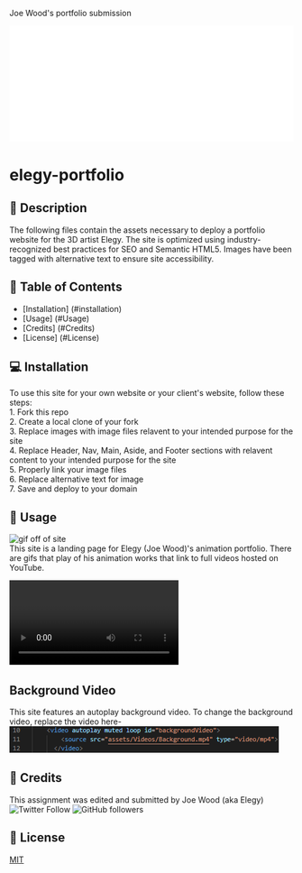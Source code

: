 Joe Wood's portfolio submission

![Elegy Logo](assets/images/logo.png)

# elegy-portfolio

## :newspaper: Description 
The following files contain the assets necessary to deploy a portfolio website for the 3D artist Elegy. The site is optimized using industry-recognized best practices for SEO and Semantic HTML5. Images have been tagged with alternative text to ensure site accessibility. 

## :bookmark_tabs: Table of Contents 

* [Installation] (#installation)
* [Usage] (#Usage)
* [Credits] (#Credits)
* [License] (#License)

## :computer: Installation 

To use this site for your own website or your client's website, follow these steps: <br>
    1. Fork this repo <br>
    2. Create a local clone of your fork <br>
    3. Replace images with image files relavent to your intended purpose for the site <br>
    4. Replace Header, Nav, Main, Aside, and Footer sections with relavent content to your intended purpose for the site <br>
    5. Properly link your image files <br>
    6. Replace alternative text for image<br>
    7. Save and deploy to your domain<br>

## :floppy_disk: Usage
![gif off of site](assets/images/screenshot-2.png) <br>
This site is a landing page for Elegy (Joe Wood)'s animation portfolio. There are gifs that play of his animation works that link to full videos hosted on YouTube.

![background](assets/images/dead-2-u-gif.mp4)
## Background Video
This site features an autoplay background video. To change the background video, replace the video here-
![screenshot-1](assets/images/screenshot-1.png)



## :card_index: Credits 

This assignment was edited and submitted by Joe Wood (aka Elegy) <br>
<img alt="Twitter Follow" src="https://img.shields.io/twitter/follow/xx_elegy_xx_?label=Elegy&style=social">
<img alt="GitHub followers" src="https://img.shields.io/github/followers/xxelegyxx?label=Follow&style=social">

## :ticket: License 

[MIT](https://choosealicense.com/licenses/mit/)
